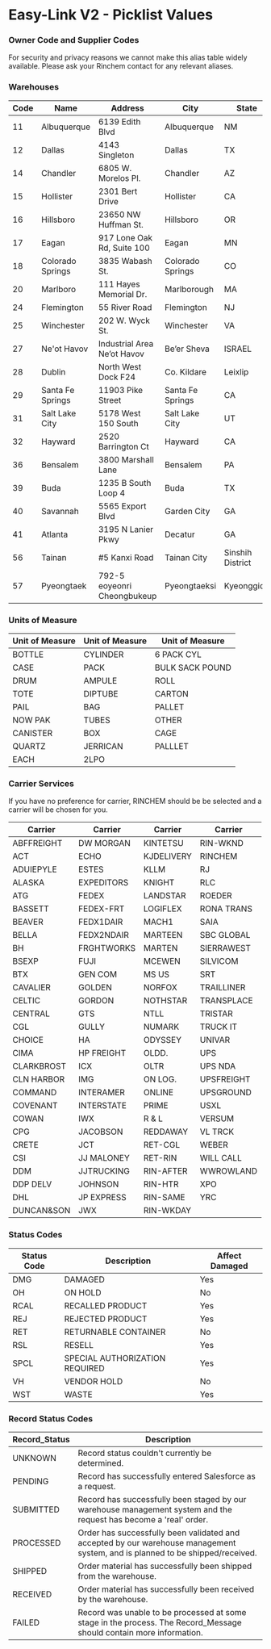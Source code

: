 # Easy-Link V2 - Picklist Values

### Owner Code and Supplier Codes

For security and privacy reasons we cannot make this alias table widely available. Please ask your Rinchem contact for any relevant aliases.

### Warehouses

| Code | Name             | Address                     | City             | State            | Postal     | Country |
| ---- | ---------------- | --------------------------- | ---------------- | ---------------- | ---------- | ------- |
| 11   | Albuquerque      | 6139 Edith Blvd             | Albuquerque      | NM               | 87107      | USA     |
| 12   | Dallas           | 4143 Singleton              | Dallas           | TX               | 75212      | USA     |
| 14   | Chandler         | 6805 W. Morelos Pl.         | Chandler         | AZ               | 85226      | USA     |
| 15   | Hollister        | 2301 Bert Drive             | Hollister        | CA               | 95023      | USA     |
| 16   | Hillsboro        | 23650 NW Huffman St.        | Hillsboro        | OR               | 97124      | USA     |
| 17   | Eagan            | 917 Lone Oak Rd, Suite 100  | Eagan            | MN               | 55121      | USA     |
| 18   | Colorado Springs | 3835 Wabash St.             | Colorado Springs | CO               | 80906      | USA     |
| 20   | Marlboro         | 111 Hayes Memorial Dr.      | Marlborough      | MA               | 1752       | USA     |
| 24   | Flemington       | 55 River Road               | Flemington       | NJ               | 8822       | USA     |
| 25   | Winchester       | 202 W. Wyck St.             | Winchester       | VA               | 22601      | USA     |
| 27   | Ne'ot Havov      | Industrial Area Ne’ot Havov | Be’er Sheva      | ISRAEL           | 8551600    | ISRAEL  |
| 28   | Dublin           | North West Dock F24         | Co. Kildare      | Leixlip          |            | IRELAND |
| 29   | Santa Fe Springs | 11903 Pike Street           | Santa Fe Springs | CA               | 90670      | USA     |
| 31   | Salt Lake City   | 5178 West 150 South         | Salt Lake City   | UT               | 84104      | USA     |
| 32   | Hayward          | 2520 Barrington Ct          | Hayward          | CA               | 94545      | USA     |
| 36   | Bensalem         | 3800 Marshall Lane          | Bensalem         | PA               | 19020      | USA     |
| 39   | Buda             | 1235 B South Loop 4         | Buda             | TX               | 78610      | USA     |
| 40   | Savannah         | 5565 Export Blvd            | Garden City      | GA               | 31408      | USA     |
| 41   | Atlanta          | 3195 N Lanier Pkwy          | Decatur          | GA               | 30034-6841 | USA     |
| 56   | Tainan           | #5 Kanxi Road               | Tainan City      | Sinshih District |            | TAIWAN  |
| 57   | Pyeongtaek       | 792-5 eoyeonri Cheongbukeup | Pyeongtaeksi     | Kyeonggido       |            | KOREA   |

### Units of Measure

Unit of Measure | Unit of Measure | Unit of Measure
-------------|---------------|-----------
BOTTLE       |CYLINDER     |  6 PACK CYL 
CASE         |PACK         |  BULK SACK  POUND 
DRUM         |AMPULE       |  ROLL      
TOTE         |DIPTUBE    |    CARTON
PAIL         |BAG        |    PALLET
NOW PAK      |TUBES      |    OTHER
CANISTER     |BOX        |    CAGE
QUARTZ       |JERRICAN   |    PALLLET
EACH         |2LPO       |

### Carrier Services

If you have no preference for carrier, RINCHEM should be be selected and a carrier will be chosen for you.

| Carrier | Carrier | Carrier | Carrier |
| ---- | ---- | ---- | ---- |
| ABFFREIGHT     | DW MORGAN       | KINTETSU     | RIN-WKND     |
| ACT            | ECHO            | KJDELIVERY   | RINCHEM      |
| ADUIEPYLE      | ESTES           | KLLM         | RJ           |
| ALASKA         | EXPEDITORS      | KNIGHT       | RLC          |
| ATG            | FEDEX           | LANDSTAR     | ROEDER       |
| BASSETT        | FEDEX-FRT       | LOGIFLEX     | RONA TRANS   |
| BEAVER         | FEDX1DAIR       | MACH1        | SAIA         |
| BELLA          | FEDX2NDAIR      | MARTEEN      | SBC GLOBAL   |
| BH             | FRGHTWORKS      | MARTEN       | SIERRAWEST   |
| BSEXP          | FUJI            | MCEWEN       | SILVICOM     |
| BTX            | GEN COM         | MS US        | SRT          |
| CAVALIER       | GOLDEN          | NORFOX       | TRAILLINER   |
| CELTIC         | GORDON          | NOTHSTAR     | TRANSPLACE   |
| CENTRAL        | GTS             | NTLL         | TRISTAR      |
| CGL            | GULLY           | NUMARK       | TRUCK IT     |
| CHOICE         | HA              | ODYSSEY      | UNIVAR       |
| CIMA           | HP FREIGHT      | OLDD.        | UPS          |
| CLARKBROST     | ICX             | OLTR         | UPS NDA      |
| CLN HARBOR     | IMG             | ON LOG.      | UPSFREIGHT   |
| COMMAND        | INTERAMER       | ONLINE       | UPSGROUND    |
| COVENANT       | INTERSTATE      | PRIME        |  USXL        |
| COWAN          | IWX             | R & L        |  VERSUM      |
| CPG            | JACOBSON        | REDDAWAY     |  VL TRCK     |
| CRETE          | JCT             | RET-CGL      |  WEBER       |
| CSI            | JJ MALONEY      | RET-RIN      |  WILL CALL   |
| DDM            | JJTRUCKING      | RIN-AFTER    |  WWROWLAND   |
| DDP DELV       | JOHNSON         | RIN-HTR      |  XPO         |
| DHL            | JP EXPRESS      | RIN-SAME     |  YRC         |
| DUNCAN&SON     | JWX             | RIN-WKDAY    |              |

### Status Codes

| Status Code | Description                    | Affect Damaged |
| ----------- | ------------------------------ | -------------- |
| DMG         | DAMAGED                        | Yes            |
| OH          | ON HOLD                        | No             |
| RCAL        | RECALLED PRODUCT               | Yes            |
| REJ         | REJECTED PRODUCT               | Yes            |
| RET         | RETURNABLE CONTAINER           | No             |
| RSL         | RESELL                         | Yes            |
| SPCL        | SPECIAL AUTHORIZATION REQUIRED | Yes            |
| VH          | VENDOR HOLD                    | No             |
| WST         | WASTE                          | Yes            |


### Record Status Codes

| Record_Status | Description                | 
| ----------- | ------------------------------ | 
| UNKNOWN         | Record status couldn't currently be determined.                        | 
| PENDING          | Record has successfully entered Salesforce as a request.                       | 
| SUBMITTED        | Record has successfully been staged by our warehouse management system and the request has become a 'real' order.        | 
| PROCESSED         | Order has successfully been validated and accepted by our warehouse management system, and is planned to be shipped/received.   | 
| SHIPPED         | Order material has successfully been shipped from the warehouse.                         | 
| RECEIVED        | Order material has successfully been received by the warehouse. | 
| FAILED          | Record was unable to be processed at some stage in the process. The Record_Message should contain more information.                    | 
